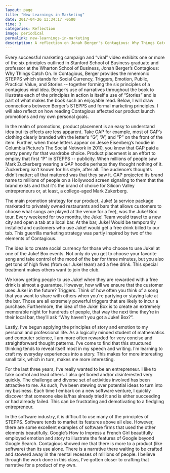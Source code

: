 ```yaml
---
layout: page
title: "New Learnings in Marketing"
date: 2017-04-26 13:34:17 -0500
time: 3
categories: Reflection
image: periodical
permalink: new-learnings-in-marketing
description: A reflection on Jonah Berger's Contagious: Why Things Catch On and his six principles of a viral marketing campaign
---
```



Every successful marketing campaign and “viral” video exhibits one or more of the six principles outlined in Stanford School of Business graduate and professor at the Wharton School of Business, Jonah Berger’s Contagious: Why Things Catch On. In Contagious, Berger provides the mnemonic STEPPS which stands for Social Currency, Triggers, Emotion, Public, Practical Value, and Stories -- together forming the six principles of a contagious viral idea. Berger’s use of narratives throughout the book to illustrate each of the principles in action is itself a use of “Stories” and is part of what makes the book such an enjoyable read. Below, I will draw connections between Berger’s STEPPS and formal marketing principles. I will also reflect on how reading Contagious affected our product launch promotions and my own personal goals.

In the realm of promotions, product placement is an easy to understand idea but its effects are less apparent. Take GAP for example, most of GAP’s clothing clearly branded with the letter’s “G”, “A”, and “P” on the front of the item. Further, when those letters appear on Jesse Eisenberg’s hoodie in Columbia Picture’s The Social Network in 2010, you know that GAP paid a pretty penny for that wardrobe choice. Product placement is an effort to employ that first “P” in STEPPS -- publicity. When millions of people saw Mark Zuckerberg wearing a GAP hoodie perhaps they thought nothing of it. Zuckerberg isn’t known for his style, after all. The audience’s thoughts didn’t matter; all that mattered was that they saw it. GAP projected its brand name to millions of people on a Hollywood screen signaling to them that the brand exists and that it's the brand of choice for Silicon Valley entrepreneurs or, at least, a college-aged Mark Zukerberg.
	
The main promotion strategy for our product, Juke! (a service package marketed to privately owned restaurants and bars that allows customers to choose what songs are played at the venue for a fee), was the Juke! Box tour. Every weekend for two months, the Juke! Team would travel to a new city and open a tab at a local bar. At the bar, Juke! Would be temporarily installed and customers who use Juke! would get a free drink billed to our tab. This guerrilla marketing strategy was partly inspired by two of the elements of Contagious.
	
The idea is to create social currency for those who choose to use Juke! at one of the Juke! Box events. Not only do you get to choose your favorite song and take control of the mood of the bar for three minutes, but you also get tons of high fives (from our Juke! team) and a free drink. This special treatment makes others want to join the club.
	
We know getting people to use Juke! when they are rewarded with a free drink is almost a guarantee. However, how will we ensure that the customer uses Juke! in the future? Triggers. Think of how often you think of a song that you want to share with others when you're partying or staying late at the bar. Those are all extremely powerful triggers that are likely to incur a purchase. Furthermore, the idea of the Juke! Box is to create an extremely memorable night for hundreds of people, that way the next time they’re in their local bar, they’ll ask “Why haven’t you got a Juke! Box?”.

Lastly, I’ve begun applying the principles of story and emotion to my personal and professional life. As a logically minded student of mathematics and computer science, I am more often rewarded for very concise and straightforward thought patterns. I’ve come to find that this structured thinking tends to reveal itself most in my speech and writing. I’m learning to craft my everyday experiences into a story. This makes for more interesting small talk, which in turn, makes me more interesting.
	
For the last three years, I’ve really wanted to be an entrepreneur. I like to take control and lead others. I also get bored and/or disinterested very quickly. The challenge and diverse set of activities involved has been attractive to me. As such, I’ve been stewing over potential ideas to turn into my business. Each time I embark on a new software venture, I quickly discover that someone else is/has already tried it and is either succeeding or had already failed. This can be frustrating and demotivating to a fledgling entrepreneur.
	
In the software industry, it is difficult to use many of the principles of STEPPS. Software tends to market its features above all else. However, there are some excellent examples of software firms that used the other elements beautifully. Google’s How to Impress a French Girl beautifully employed emotion and story to illustrate the features of Google beyond Google Search. Contagious showed me that there is more to a product (like software) than its use alone. There is a narrative there waiting to be crafted and stowerd away in the mental recesses of millions of people. I believe through the work done in this class, I’ve gotten closer to crafting that narrative for a product of my own.
